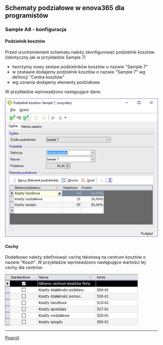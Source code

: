 ## Schematy podziałowe w enova365 dla programistów
### Sample A8 - konfiguracja
#### Podzielnik kosztów

Przed uruchomieniem schematu należy skonfigurować podzielnik kosztów.  
(identyczny jak w przykładzie Sample 7)

* tworzymy nowy zestaw podzielników kosztów o nazwie "Sample 7"
* w zestawie dodajemy podzielnik kosztów o nazwie "Sample 7" wg definicji "Centra kosztów"
* wg uznania dodajemy elementy podziałowe

W przykładzie wprowadzono następujące dane:

![](Sample%20A8.config-1.png)

#### Cechy

Dodatkowo należy zdefiniować cechę tekstową na centrum kosztów o nazwie "Koszt".
W przykładzie wprowadzono następujące wartości tej cechy dla centrów:

![](Sample%20A8.config-2.png)


---
[Powrót]()

